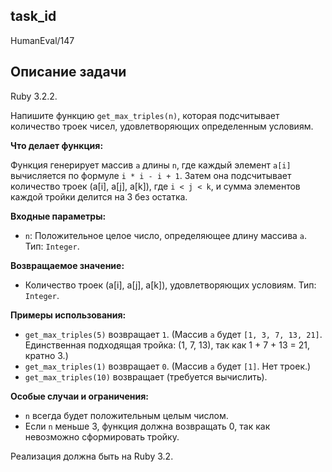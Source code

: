 ## task_id
HumanEval/147

## Описание задачи
Ruby 3.2.2.

Напишите функцию `get_max_triples(n)`, которая подсчитывает количество троек чисел, удовлетворяющих определенным условиям.

**Что делает функция:**

Функция генерирует массив `a` длины `n`, где каждый элемент `a[i]` вычисляется по формуле `i * i - i + 1`.  Затем она подсчитывает количество троек (a[i], a[j], a[k]), где `i < j < k`, и сумма элементов каждой тройки делится на 3 без остатка.

**Входные параметры:**

* `n`: Положительное целое число, определяющее длину массива `a`.  Тип: `Integer`.

**Возвращаемое значение:**

* Количество троек (a[i], a[j], a[k]), удовлетворяющих условиям. Тип: `Integer`.

**Примеры использования:**

* `get_max_triples(5)` возвращает `1`.  (Массив `a` будет `[1, 3, 7, 13, 21]`. Единственная подходящая тройка: (1, 7, 13), так как 1 + 7 + 13 = 21, кратно 3.)
* `get_max_triples(1)` возвращает `0`. (Массив `a` будет `[1]`. Нет троек.)
* `get_max_triples(10)` возвращает  (требуется вычислить).

**Особые случаи и ограничения:**

* `n` всегда будет положительным целым числом.
* Если `n` меньше 3, функция должна возвращать 0, так как невозможно сформировать тройку.


Реализация должна быть на Ruby 3.2.

